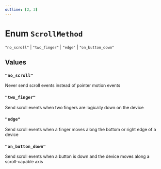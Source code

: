 ```yaml
---
outline: [2, 3]
---
```


# Enum `ScrollMethod`
<Badge type="tip" text="key" />

`"no_scroll"` | `"two_finger"` | `"edge"` | `"on_button_down"`



## Values

### `"no_scroll"`

Never send scroll events instead of pointer motion events

### `"two_finger"`

Send scroll events when two fingers are logically down on the device

### `"edge"`

Send scroll events when a finger moves along the bottom or right edge of a device

### `"on_button_down"`

Send scroll events when a button is down and the device moves along a scroll-capable axis

